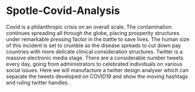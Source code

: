 # Spotle-Covid-Analysis

Covid is a philanthropic crisis on an overall scale. The contamination continues spreading all through the globe, placing prosperity structures under remarkable pressing factor in the battle to save lives. The human size of this incident is set to crumble as the disease spreads to cut down pay countries with more delicate clinical consideration structures. Twitter is a massive electronic media stage. There are a considerable number tweets every day, going from administrators to celebrated individuals on various social issues. Here we will manufacture a twitter design analyser which can separate the tweets developed on COVID19 and show the moving hashtags and ruling twitter handles. 

